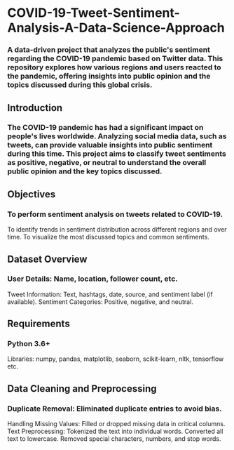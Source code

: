 # COVID-19-Tweet-Sentiment-Analysis-A-Data-Science-Approach

### A data-driven project that analyzes the public's sentiment regarding the COVID-19 pandemic based on Twitter data. This repository explores how various regions and users reacted to the pandemic, offering insights into public opinion and the topics discussed during this global crisis.

## Introduction

### The COVID-19 pandemic has had a significant impact on people's lives worldwide. Analyzing social media data, such as tweets, can provide valuable insights into public sentiment during this time. This project aims to classify tweet sentiments as positive, negative, or neutral to understand the overall public opinion and the key topics discussed.

## Objectives

### To perform sentiment analysis on tweets related to COVID-19.
To identify trends in sentiment distribution across different regions and over time.
To visualize the most discussed topics and common sentiments.

## Dataset Overview

### User Details: Name, location, follower count, etc.
Tweet Information: Text, hashtags, date, source, and sentiment label (if available).
Sentiment Categories: Positive, negative, and neutral.

## Requirements
### Python 3.6+
Libraries: numpy, pandas, matplotlib, seaborn, scikit-learn, nltk, tensorflow etc.

## Data Cleaning and Preprocessing

### Duplicate Removal: Eliminated duplicate entries to avoid bias.
Handling Missing Values: Filled or dropped missing data in critical columns.
Text Preprocessing:
Tokenized the text into individual words.
Converted all text to lowercase.
Removed special characters, numbers, and stop words.


